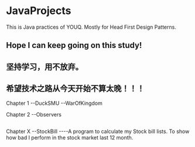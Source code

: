 # JavaProjects
This is Java practices of YOUQ. Mostly for Head First Design Patterns.

## Hope I can keep going on this study!
## 坚持学习，用不放弃。
## 希望技术之路从今天开始不算太晚！！！

Chapter 1
--DuckSMU
--WarOfKingdom

Chapter 2
--Observers

## 
Chapter X
--StockBill
----A program to calculate my Stock bill lists. To show how bad I perform in the stock market last 12 month.
